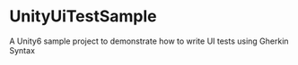 # UnityUiTestSample
A Unity6 sample project to demonstrate how to write UI tests using Gherkin Syntax
